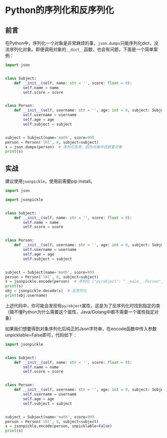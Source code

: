 # Python的序列化和反序列化



## 前言

在Python中，序列化一个对象是非常麻烦的事，`json.dumps`只能序列化dict，没法序列化对象。即便调用对象的``__dict__``函数，也会有问题，下面是一个简单案例：

```Python
import json


class Subject:
    def __init__(self, name: str = '', score: float = 0):
        self.name = name
        self.score = score


class Person:
    def __init__(self, username: str = '', age: int = 0, subject: Subject = None):
        self.username = username
        self.age = age
        self.subject = subject


subject = Subject(name='math', score=99)
person = Person('lhl', 8, subject=subject)
s = json.dumps(person)  # 序列化失败，因为对象中还嵌套对象
print(s)
```



## 实战

建议使用`jsonpickle`，使用前需要pip install。

```Python
import json

import jsonpickle


class Subject:
    def __init__(self, name: str = '', score: float = 0):
        self.name = name
        self.score = score


class Person:
    def __init__(self, username: str = '', age: int = 0, subject: Subject = None):
        self.username = username
        self.age = age
        self.subject = subject


subject = Subject(name='math', score=99)
person = Person('lhl', 8, subject=subject)
s = jsonpickle.encode(person)  # 序列化 {"py/object": "__main__.Person", "username": "lhl", "age": 8, "subject": {"py/object": "__main__.Subject", "name": "math", "score": 99}}
print(s)
obj = jsonpickle.decode(s)  # 反序列化
print(obj.username)
```

上述代码中，你可能会发现有`py/object`属性，这是为了反序列化时找到指定的类（搞不懂Python为什么需要这个属性，Java/Golang中都不需要一个属性指定对象）

如果我们想要得到对象序列化后纯正的Json字符串，在encode函数中传入参数unpicklable=False即可，代码如下：

```Python
import jsonpickle


class Subject:
    def __init__(self, name: str = '', score: float = 0):
        self.name = name
        self.score = score


class Person:
    def __init__(self, username: str = '', age: int = 0, subject: Subject = None):
        self.username = username
        self.age = age
        self.subject = subject


subject = Subject(name='math', score=99)
person = Person('lhl', 8, subject=subject)
s = jsonpickle.encode(person, unpicklable=False)
print(s)
```